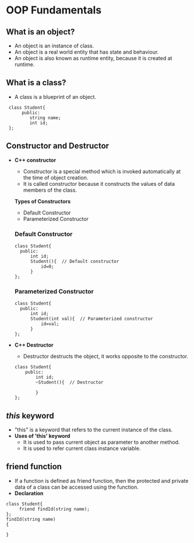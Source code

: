 # OOP Fundamentals

## What is an object?
  - An object is an instance of class.
  - An object is a real world entity that has state and behaviour.
  - An object is also known as runtime entity, because it is created at runtime.

## What is a class?
  - A class is a blueprint of an object.
  ``` 
   class Student{      
        public:        
           string name;
           int id;     
   };                   
   ```
## Constructor and Destructor

- **C++ constructor**
  - Constructor is a special method which is invoked automatically at the time of object creation.
  - It is called constructor because it constructs the values of data members of the class.

  **Types of Constructors**
  - Default Constructor
  - Parameterized Constructor
  ### Default Constructor
  ```
  class Student{
    public:
        int id;
        Student(){  // Default constructor
            id=0;
        }
  };
  ```
  ### Parameterized Constructor
  ```
  class Student{
    public:
        int id;
        Student(int val){  // Parameterized constructor
            id=val;
        }
  };
  ```

- **C++ Destructor**
    -  Destructor destructs the object, it works opposite to the constructor.
    ```
    class Student{
        public:
            int id;
            ~Student(){  // Destructor
                
            }
    };
    ```
## *this* keyword
   - "this" is a keyword that refers to the current instance of the class.
   - **Uses of 'this' keyword**
        - It is used to pass current object as parameter to another method.
        - It is used to refer current class instance variable.
## friend function
   - If a function is defined as friend function, then the protected and private data of a class can be accessed using the function.
   - **Declaration**
   ```
   class Student{
        friend findId(string name);
   };
   findId(string name)
   {

   }
   ```

